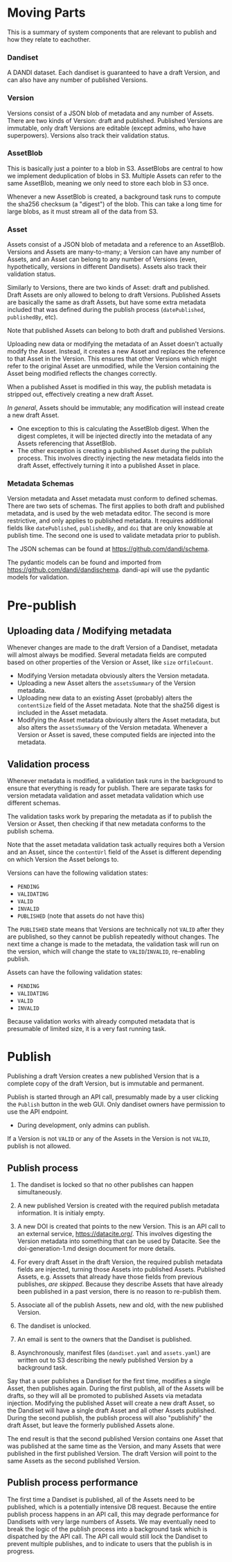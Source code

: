 # Moving Parts

This is a summary of system components that are relevant to publish and how they relate to eachother.

### Dandiset
A DANDI dataset.
Each dandiset is guaranteed to have a draft Version, and can also have any number of published Versions.

### Version
Versions consist of a JSON blob of metadata and any number of Assets.
There are two kinds of Version: draft and published.
Published Versions are immutable, only draft Versions are editable (except admins, who have superpowers).
Versions also track their validation status.

### AssetBlob
This is basically just a pointer to a blob in S3.
AssetBlobs are central to how we implement deduplication of blobs in S3.
Multiple Assets can refer to the same AssetBlob, meaning we only need to store each blob in S3 once.

Whenever a new AssetBlob is created, a background task runs to compute the sha256 checksum (a "digest") of the blob.
This can take a long time for large blobs, as it must stream all of the data from S3.

### Asset
Assets consist of a JSON blob of metadata and a reference to an AssetBlob.
Versions and Assets are many-to-many; a Version can have any number of Assets, and an Asset can belong to any number of Versions (even, hypothetically, versions in different Dandisets).
Assets also track their validation status.

Similarly to Versions, there are two kinds of Asset: draft and published.
Draft Assets are only allowed to belong to draft Versions.
Published Assets are basically the same as draft Assets, but have some extra metadata included that was defined during the publish process (`datePublished`, `publishedBy`, etc).

Note that published Assets can belong to both draft and published Versions.

Uploading new data or modifying the metadata of an Asset doesn't actually modify the Asset.
Instead, it creates a new Asset and replaces the reference to that Asset in the Version.
This ensures that other Versions which might refer to the original Asset are unmodified, while the Version containing the Asset being modified reflects the changes correctly.

When a published Asset is modified in this way, the publish metadata is stripped out, effectively creating a new draft Asset.

_In general_, Assets should be immutable; any modification will instead create a new draft Asset.
* One exception to this is calculating the AssetBlob digest.
When the digest completes, it will be injected directly into the metadata of any Assets referencing that AssetBlob.
* The other exception is creating a published Asset during the publish process.
This involves directly injecting the new metadata fields into the draft Asset, effectively turning it into a published Asset in place.

### Metadata Schemas
Version metadata and Asset metadata must conform to defined schemas.
There are two sets of schemas.
The first applies to both draft and published metadata, and is used by the web metadata editor.
The second is more restrictive, and only applies to published metadata.
It requires additional fields like `datePublished`, `publishedBy`, and `doi` that are only knowable at publish time.
The second one is used to validate metadata prior to publish.

The JSON schemas can be found at https://github.com/dandi/schema.

The pydantic models can be found and imported from https://github.com/dandi/dandischema.
dandi-api will use the pydantic models for validation.

# Pre-publish

## Uploading data / Modifying metadata
Whenever changes are made to the draft Version of a Dandiset, metadata will almost always be modified.
Several metadata fields are computed based on other properties of the Version or Asset, like `size` or`fileCount`.
* Modifying Version metadata obviously alters the Version metadata.
* Uploading a new Asset alters the `assetsSummary` of the Version metadata.
* Uploading new data to an existing Asset (probably) alters the `contentSize` field of the Asset metadata.
Note that the sha256 digest is included in the Asset metadata.
* Modifying the Asset metadata obviously alters the Asset metadata, but also alters the `assetsSummary` of the Version metadata.
Whenever a Version or Asset is saved, these computed fields are injected into the metadata.

## Validation process
Whenever metadata is modified, a validation task runs in the background to ensure that everything is ready for publish.
There are separate tasks for version metadata validation and asset metadata validation which use different schemas.

The validation tasks work by preparing the metadata as if to publish the Version or Asset, then checking if that new metadata conforms to the publish schema.

Note that the asset metadata validation task actually requires both a Version and an Asset, since the `contentUrl` field of the Asset is different depending on which Version the Asset belongs to.

Versions can have the following validation states:
* `PENDING`
* `VALIDATING`
* `VALID`
* `INVALID`
* `PUBLISHED` (note that assets do not have this)

The `PUBLISHED` state means that Versions are technically not `VALID` after they are published, so they cannot be publish repeatedly without changes.
The next time a change is made to the metadata, the validation task will run on the version, which will change the state to `VALID`/`INVALID`, re-enabling publish.

Assets can have the following validation states:
* `PENDING`
* `VALIDATING`
* `VALID`
* `INVALID`

Because validation works with already computed metadata that is presumable of limited size, it is a very fast running task.

# Publish
Publishing a draft Version creates a new published Version that is a complete copy of the draft Version, but is immutable and permanent.

Publish is started through an API call, presumably made by a user clicking the `Publish` button in the web GUI.
Only dandiset owners have permission to use the API endpoint.
* During development, only admins can publish.

If a Version is not `VALID` or any of the Assets in the Version is not `VALID`, publish is not allowed.

## Publish process
1. The dandiset is locked so that no other publishes can happen simultaneously.

2. A new published Version is created with the required publish metadata information.
It is initialy empty.

3. A new DOI is created that points to the new Version.
This is an API call to an external service, https://datacite.org/.
This involves digesting the Version metadata into something that can be used by Datacite.
See the doi-generation-1.md design document for more details.

4. For every draft Asset in the draft Version, the required publish metadata fields are injected, turning those Assets into published Assets.
Published Assets, e.g. Asssets that already have those fields from previous publishes, _are skipped_.
Because they describe Assets that have already been published in a past version, there is no reason to re-publish them.

5. Associate all of the publish Assets, new and old, with the new published Version.

6. The dandiset is unlocked.

7. An email is sent to the owners that the Dandiset is published.

8. Asynchronously, manifest files (`dandiset.yaml` and `assets.yaml`) are written out to S3 describing the newly published Version by a background task.

Say that a user publishes a Dandiset for the first time, modifies a single Asset, then publishes again.
During the first publish, all of the Assets will be drafts, so they will all be promoted to published Assets via metadata injection.
Modifying the published Asset will create a new draft Asset, so the Dandiset will have a single draft Asset and all other Assets published.
During the second publish, the publish process will also "publishify" the draft Asset, but leave the formerly published Assets alone.

The end result is that the second published Version contains one Asset that was published at the same time as the Version, and many Assets that were published in the first published Version.
The draft Version will point to the same Assets as the second published Version.

## Publish process performance
The first time a Dandiset is published, all of the Assets need to be published, which is a potentially intensive DB request.
Because the entire publish process happens in an API call, this may degrade performance for Dandisets with very large numbers of Assets.
We may eventually need to break the logic of the publish process into a background task which is dispatched by the API call.
The API call would still lock the Dandiset to prevent multiple publishes, and to indicate to users that the publish is in progress.
